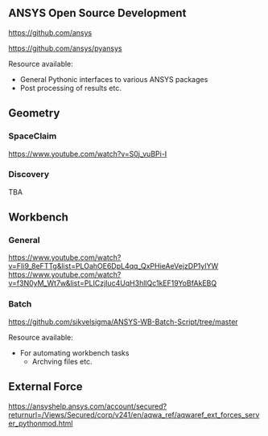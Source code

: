 ## ANSYS Open Source Development

<https://github.com/ansys>

<https://github.com/ansys/pyansys>

Resource available:

- General Pythonic interfaces to various ANSYS packages
- Post processing of results etc.

## Geometry

### SpaceClaim

<https://www.youtube.com/watch?v=S0j_vuBPi-I>

### Discovery

TBA

## Workbench

### General

<https://www.youtube.com/watch?v=FIi9_8eFTTg&list=PLOahOE6DpL4qq_QxPHieAeVejzDP1yIYW>
<https://www.youtube.com/watch?v=f3N0yM_Wt7w&list=PLICzjIuc4UqH3hllQc1kEF19YoBfAkEBQ>

### Batch

<https://github.com/sikvelsigma/ANSYS-WB-Batch-Script/tree/master>

Resource available:

- For automating workbench tasks
  - Archving files etc.

## External Force

<https://ansyshelp.ansys.com/account/secured?returnurl=/Views/Secured/corp/v241/en/aqwa_ref/aqwaref_ext_forces_server_pythonmod.html>
